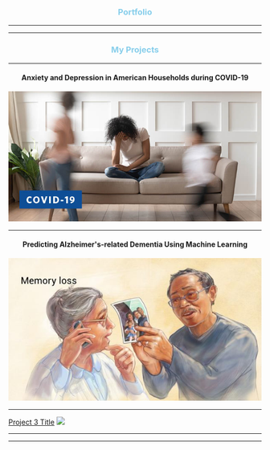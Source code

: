 ### **<span style="color:skyblue;"><center>Portfolio</center></span>**

---
---

### **<span style="color:skyblue;"><center>My Projects</center></span>**

---
#### **<span><center>Anxiety and Depression in American Households during COVID-19</center></span>**
[<img src="https://raw.githubusercontent.com/Benjamin2009/anxiety-depression-covid/main/anxiety-depression-covid-19.jpeg"/>](https://nbviewer.org/github/Benjamin2009/anxiety-depression-covid/blob/main/Anxiety%20and%20Depression%20in%20American%20Households%20during%20COVID-19.ipynb)


---
#### **<span><center>Predicting Alzheimer's-related Dementia Using Machine Learning</center></span>**
[<img src="https://raw.githubusercontent.com/Benjamin2009/Alzheimer-dementia-machine-learning/main/alzehemiers.jpeg"/>](https://nbviewer.org/github/Benjamin2009/Alzheimer-dementia-machine-learning/blob/12830e7960286c11413ee35be46ac4eb03a51eba/Predicting%20Alzheimer%27s-related%20Dementia%20Using%20MRI%20Data%20and%20Machine%20Learning%20.ipynb)


---
[Project 3 Title]()
<img src="images/dummy_thumbnail.jpg?raw=true"/>

---
---
